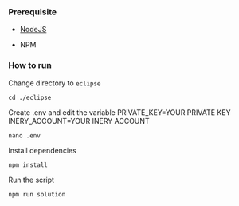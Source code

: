 ### Prerequisite

- [NodeJS](https://nodejs.org/en/)

- NPM



### How to run

Change directory to ```eclipse```

```shell
cd ./eclipse
```

Create .env and edit the variable
PRIVATE_KEY=YOUR PRIVATE KEY
INERY_ACCOUNT=YOUR INERY ACCOUNT

```shell
nano .env
```

Install dependencies

```shell
npm install
```

Run the script

```
npm run solution
```
